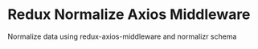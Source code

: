 # Redux Normalize Axios Middleware

Normalize data using redux-axios-middleware and normalizr schema
